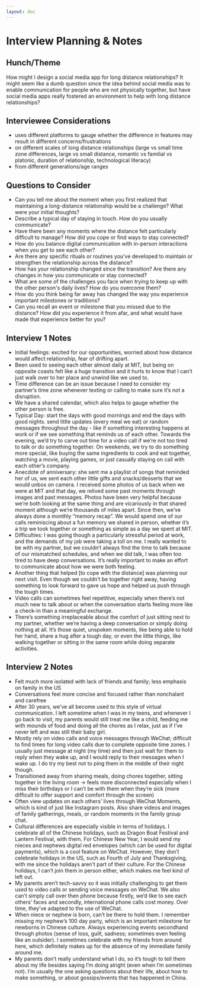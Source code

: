 ```yaml
---
layout: doc
---
```


# Interview Planning & Notes

## Hunch/Theme
How might I design a social media app for long distance relationships? It might seem like a dumb question since the idea behind social media was to enable communication for people who are not physically together, but have social media apps really fostered an environment to help with long distance relationships?

## Interviewee Considerations
- uses different platforms to gauge whether the difference in features may result in different concerns/frustrations
- on different scales of long distance relationships (large vs small time zone differences, large vs small distance, romantic vs familial vs platonic, duration of relationship, technological literacy)
- from different generations/age ranges

## Questions to Consider
- Can you tell me about the moment when you first realized that maintaining a long-distance relationship would be a challenge? What were your initial thoughts?
- Describe a typical day of staying in touch. How do you usually communicate?
- Have there been any moments where the distance felt particularly difficult to manage? How did you cope or find ways to stay connected?
- How do you balance digital communication with in-person interactions when you get to see each other?
- Are there any specific rituals or routines you’ve developed to maintain or strengthen the relationship across the distance?
- How has your relationship changed since the transition? Are there any changes in how you communicate or stay connected?
- What are some of the challenges you face when trying to keep up with the other person's daily lives? How do you overcome them?
- How do you think being far away has changed the way you experience important milestones or traditions?
- Can you recall an event or milestone that you missed due to the distance? How did you experience it from afar, and what would have made that experience better for you?

## Interview 1 Notes
- Initial feelings: excited for our opportunities, worried about how distance would affect relationship, fear of drifting apart.
- Been used to seeing each other almost daily at MIT, but being on opposite coasts felt like a huge transition and it hurts to know that I can’t just walk over to her place and unwind like we used to.
- Time difference can be an issue because I need to consider my partner’s time zone whenever texting or calling to make sure it’s not a disruption.
- We have a shared calendar, which also helps to gauge whether the other person is free.
- Typical Day: start the days with good mornings and end the days with good nights. send little updates (every meal we eat) or random messages throughout the day - like if something interesting happens at work or if we see something that reminds us of each other. Towards the evening, we’d try to carve out time for a video call if we’re not too tired to talk or do something together. On weekends, we try to do something more special, like buying the same ingredients to cook and eat together, watching a movie, playing games, or just casually staying on call with each other’s company.
- Anecdote of anniversary: she sent me a playlist of songs that reminded her of us, we sent each other little gifts and snacks/desserts that we would unbox on camera. I received some photos of us back when we were at MIT and that day, we relived some past moments through images and past messages. Photos have been very helpful because we’re both looking at the same thing and are vicariously in that shared moment although we’re thousands of miles apart. Since then, we’ve always done a monthly “memory recap”. We would spend one of our calls reminiscing about a fun memory we shared in person, whether it’s a trip we took together or something as simple as a day we spent at MIT.
- Difficulties: I was going though a particularly stressful period at work, and the demands of my job were taking a toll on me. I really wanted to be with my partner, but we couldn’t always find the time to talk because of our mismatched schedules, and when we did talk, I was often too tired to have deep conversations. It’s really important to make an effort to communicate about how we were both feeling.
- Another thing that helped [to cope with the distance] was planning our next visit. Even though we couldn’t be together right away, having something to look forward to gave us hope and helped us push through the tough times.
- Video calls can sometimes feel repetitive, especially when there’s not much new to talk about or when the conversation starts feeling more like a check-in than a meaningful exchange.
- There’s something irreplaceable about the comfort of just sitting next to my partner, whether we’re having a deep conversation or simply doing nothing at all. It’s those quiet, unspoken moments, like being able to hold her hand, share a hug after a tough day, or even the little things, like walking together or sitting in the same room while doing separate activities.

## Interview 2 Notes
- Felt much more isolated with lack of friends and family; less emphasis on family in the US
- Conversations feel more concise and focused rather than nonchalant and carefree
- After 30 years, we’ve all become used to this style of virtual communication. I left sometime when I was in my teens, and whenever I go back to visit, my parents would still treat me like a child, feeding me with mounds of food and doing all the chores as I relax, just as if I’ve never left and was still their baby girl.
- Mostly rely on video calls and voice messages through WeChat; difficult to find times for long video calls due to complete opposite time zones. I usually just message at night (my time) and then just wait for them to reply when they wake up, and I would reply to their messages when I wake up. I do try my best not to ping them in the middle of their night though.
- Transitioned away from sharing meals, doing chores together, sitting together in the living room → feels more disconnected especially when I miss their birthdays or I can’t be with them when they’re sick (more difficult to offer support and comfort through the screen)
- Often view updates on each others’ lives through WeChat Moments, which is kind of just like Instagram posts. Also share videos and images of family gatherings, meals, or random moments in the family group chat.
- Cultural differences are especially visible in terms of holidays. I celebrate all of the Chinese holidays, such as Dragon Boat Festival and Lantern Festival, with them. For Chinese New Year, I would send my nieces and nephews digital red envelopes (which can be used for digital payments), which is a cool feature on WeChat. However, they don’t celebrate holidays in the US, such as Fourth of July and Thanksgiving, with me since the holidays aren’t part of their culture. For the Chinese holidays, I can’t join them in person either, which makes me feel kind of left out.
- My parents aren’t tech-savvy so it was initially challenging to get them used to video calls or sending voice messages on WeChat. We also can’t simply call over then phone because firstly, we’d like to see each others’ faces and secondly, international phone calls cost money. Over time, they’ve adapted to the use of WeChat.
- When niece or nephew is born, can’t be there to hold them. I remember missing my nephew’s 100 day party, which is an important milestone for newborns in Chinese culture. Always experiencing events secondhand through photos (sense of loss, guilt, sadness; sometimes even feeling like an outsider). I sometimes celebrate with my friends from around here, which definitely makes up for the absence of my immediate family around me.
- My parents don’t really understand what I do, so it’s tough to tell them about my life besides saying I’m doing alright (even when I’m sometimes not). I’m usually the one asking questions about their life, about how to make something, or about gossips/events that has happened in China.